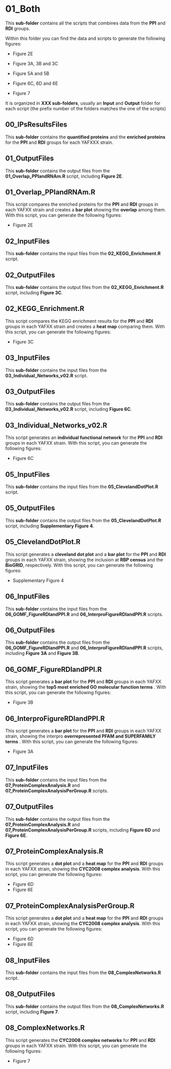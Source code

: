 # 01_Both

This **sub-folder** contains all the scripts that combines data from the **PPI** and **RDI** groups. 

Within this folder you can find the data and scripts to generate the following figures:

- Figure 2E

- Figure 3A, 3B and 3C

- Figure 5A and 5B

- Figure 6C, 6D and 6E

- Figure 7

It is organized in **XXX sub-folders**, usually an **Input** and **Output** folder for each script (the prefix number of the folders matches the one of the scripts)

## 00_IPsResultsFiles

This **sub-folder** contains the **quantified proteins** and the **enriched proteins** for the **PPI** and **RDI** groups for each YAFXXX strain.

## 01_OutputFiles

This **sub-folder** contains the output files from the **01_Overlap_PPIandRNAm.R** script, including **Figure 2E**.

## 01_Overlap_PPIandRNAm.R

This script compares the enriched proteins for the **PPI** and **RDI** groups in each YAFXX strain and creates a **bar plot** showing the **overlap** among them. With this script, you can generate the following figures:

- Figure 2E

## 02_InputFiles

This **sub-folder** contains the input files from the **02_KEGG_Enrichment.R** script.

## 02_OutputFiles

This **sub-folder** contains the output files from the **02_KEGG_Enrichment.R** script, including **Figure 3C**.

## 02_KEGG_Enrichment.R

This script compares the KEGG enrichment results for the  **PPI** and **RDI** groups in each YAFXX strain and creates a **heat map** comparing them. With this script, you can generate the following figures:

- Figure 3C

## 03_InputFiles

This **sub-folder** contains the input files from the **03_Individual_Networks_v02.R** script.

## 03_OutputFiles

This **sub-folder** contains the output files from the **03_Individual_Networks_v02.R** script, including **Figure 6C**.

## 03_Individual_Networks_v02.R

This script generates an **individual functional network** for the  **PPI** and **RDI** groups in each YAFXX strain. With this script, you can generate the following figures:

- Figure 6C

## 05_InputFiles

This **sub-folder** contains the input files from the **05_ClevelandDotPlot.R** script.

## 05_OutputFiles

This **sub-folder** contains the output files from the **05_ClevelandDotPlot.R** script, including **Supplementary Figure 4**.

## 05_ClevelandDotPlot.R

This script generates a **cleveland dot plot** and a **bar plot** for the  **PPI** and **RDI** groups in each YAFXX strain, showing the inclusion at **RBP census** and the **BioGRID**, respectively. With this script, you can generate the following figures:

- Supplementary Figure 4

## 06_InputFiles

This **sub-folder** contains the input files from the **06_GOMF_FigureRDIandPPI.R** and **06_InterproFigureRDIandPPI.R** scripts.

## 06_OutputFiles

This **sub-folder** contains the output files from the **06_GOMF_FigureRDIandPPI.R** and **06_InterproFigureRDIandPPI.R** scripts, including **Figure 3A** and **Figure 3B**.

## 06_GOMF_FigureRDIandPPI.R

This script generates a **bar plot** for the  **PPI** and **RDI** groups in each YAFXX strain, showing the **top5 most enriched GO molecular function terms** . With this script, you can generate the following figures:

- Figure 3B

## 06_InterproFigureRDIandPPI.R

This script generates a **bar plot** for the  **PPI** and **RDI** groups in each YAFXX strain, showing the interpro **overrepresented PFAM and SUPERFAMILY terms** . With this script, you can generate the following figures:

- Figure 3A

## 07_InputFiles

This **sub-folder** contains the input files from the **07_ProteinComplexAnalysis.R** and **07_ProteinComplexAnalysisPerGroup.R** scripts.

## 07_OutputFiles

This **sub-folder** contains the output files from the **07_ProteinComplexAnalysis.R** and **07_ProteinComplexAnalysisPerGroup.R** scripts, including **Figure 6D** and **Figure 6E**.

## 07_ProteinComplexAnalysis.R

This script generates a **dot plot** and a **heat map** for the  **PPI** and **RDI** groups in each YAFXX strain, showing the **CYC2008 complex analysis**. With this script, you can generate the following figures:

- Figure 6D
- Figure 6E

## 07_ProteinComplexAnalysisPerGroup.R

This script generates a **dot plot** and a **heat map** for the  **PPI** and **RDI** groups in each YAFXX strain, showing the **CYC2008 complex analysis**. With this script, you can generate the following figures:

- Figure 6D
- Figure 6E

## 08_InputFiles

This **sub-folder** contains the input files from the **08_ComplexNetworks.R** script.

## 08_OutputFiles

This **sub-folder** contains the output files from the **08_ComplexNetworks.R** script, including **Figure 7**.

## 08_ComplexNetworks.R

This script generates the **CYC2008 complex networks** for  **PPI** and **RDI** groups in each YAFXX strain. With this script, you can generate the following figures:

- Figure 7
